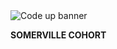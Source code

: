 <picture>
    <source media="(prefers-color-scheme: dark)" srcset="https://blog.codeup.com/hs-fs/hubfs/OfficialCodeupLogoSmall.png?width=250&name=OfficialCodeupLogoSmall.png">
     <source media="https://blog.codeup.com/hs-fs/hubfs/OfficialCodeupLogoSmall.png?width=250&name=OfficialCodeupLogoSmall.png">
     <img alt="Code up banner" src="https://blog.codeup.com/hs-fs/hubfs/OfficialCodeupLogoSmall.png?width=250&name=OfficialCodeupLogoSmall.png">
  </picture>

**SOMERVILLE COHORT**
